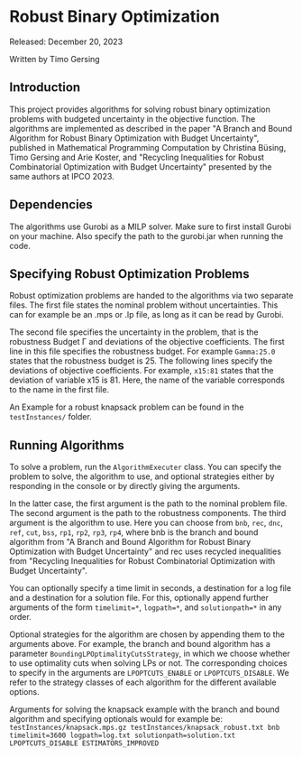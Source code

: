 # Robust Binary Optimization
Released: December 20, 2023

Written by Timo Gersing

## Introduction
This project provides algorithms for solving robust binary optimization problems with budgeted uncertainty in the objective function.
The algorithms are implemented as described in the paper "A Branch and Bound Algorithm for Robust Binary Optimization with Budget Uncertainty", published in Mathematical Programming Computation by Christina Büsing, Timo Gersing and Arie Koster, and "Recycling Inequalities for Robust Combinatorial Optimization with Budget Uncertainty" presented by the same authors at IPCO 2023.

## Dependencies
The algorithms use Gurobi as a MILP solver. Make sure to first install Gurobi on your machine. Also specify the path to the gurobi.jar when running the code.

## Specifying Robust Optimization Problems
Robust optimization problems are handed to the algorithms via two separate files. The first file states the nominal problem without uncertainties. This can for example be an .mps or .lp file, as long as it can be read by Gurobi.

The second file specifies the uncertainty in the problem, that is the robustness Budget Γ and deviations of the objective coefficients. The first line in this file specifies the robustness budget. For example `Gamma:25.0` states that the robustness budget is 25. The following lines specify the deviations of objective coefficients. For example, `x15:81` states that the deviation of variable x15 is 81. Here, the name of the variable corresponds to the name in the first file.

An Example for a robust knapsack problem can be found in the `testInstances/` folder.

## Running Algorithms
To solve a problem, run the `AlgorithmExecuter` class. You can specify the problem to solve, the algorithm to use, and optional strategies either by responding in the console or by directly giving the arguments.

In the latter case, the first argument is the path to the nominal problem file. The second argument is the path to the robustness components. The third argument is the algorithm to use. Here you can choose from `bnb`, `rec`, `dnc`, `ref`, `cut`, `bss`, `rp1`, `rp2`, `rp3`, `rp4`, where bnb is the branch and bound algorithm from "A Branch and Bound Algorithm for Robust Binary Optimization with Budget Uncertainty" and rec uses recycled inequalities from "Recycling Inequalities for Robust Combinatorial Optimization with Budget Uncertainty".

You can optionally specify a time limit in seconds, a destination for a log file and a destination for a solution file. For this, optionally append further arguments of the form `timelimit=*`, `logpath=*`, and `solutionpath=*` in any order.

Optional strategies for the algorithm are chosen by appending them to the arguments above. For example, the branch and bound algorithm has a parameter `BoundingLPOptimalityCutsStrategy`, in which we choose whether to use optimality cuts when solving LPs or not. The corresponding choices to specify in the arguments are `LPOPTCUTS_ENABLE` or `LPOPTCUTS_DISABLE`. We refer to the strategy classes of each algorithm for the different available options.

Arguments for solving the knapsack example with the branch and bound algorithm and specifying optionals would for example be:
```testInstances/knapsack.mps.gz testInstances/knapsack_robust.txt bnb timelimit=3600 logpath=log.txt solutionpath=solution.txt LPOPTCUTS_DISABLE ESTIMATORS_IMPROVED```
